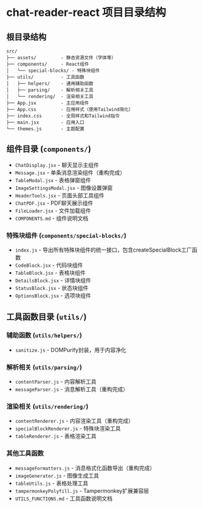 # chat-reader-react 项目目录结构

## 根目录结构

```
src/
├── assets/         - 静态资源文件（字体等）
├── components/     - React组件
│   └── special-blocks/ - 特殊块组件
├── utils/          - 工具函数
│   ├── helpers/    - 通用辅助函数
│   ├── parsing/    - 解析相关工具
│   └── rendering/  - 渲染相关工具
├── App.jsx         - 主应用组件
├── App.css         - 应用样式（使用Tailwind简化）
├── index.css       - 全局样式和Tailwind指令
├── main.jsx        - 应用入口
└── themes.js       - 主题配置
```

## 组件目录 (`components/`)

- `ChatDisplay.jsx` - 聊天显示主组件
- `Message.jsx` - 单条消息渲染组件（重构完成）
- `TableModal.jsx` - 表格弹窗组件
- `ImageSettingsModal.jsx` - 图像设置弹窗
- `HeaderTools.jsx` - 页面头部工具组件
- `ChatPDF.jsx` - PDF聊天展示组件
- `FileLoader.jsx` - 文件加载组件
- `COMPONENTS.md` - 组件说明文档

### 特殊块组件 (`components/special-blocks/`)

- `index.js` - 导出所有特殊块组件的统一接口，包含createSpecialBlock工厂函数
- `CodeBlock.jsx` - 代码块组件
- `TableBlock.jsx` - 表格块组件
- `DetailsBlock.jsx` - 详情块组件
- `StatusBlock.jsx` - 状态块组件
- `OptionsBlock.jsx` - 选项块组件

## 工具函数目录 (`utils/`)

### 辅助函数 (`utils/helpers/`)

- `sanitize.js` - DOMPurify封装，用于内容净化

### 解析相关 (`utils/parsing/`)

- `contentParser.js` - 内容解析工具
- `messageParser.js` - 消息解析工具（重构完成）

### 渲染相关 (`utils/rendering/`)

- `contentRenderer.js` - 内容渲染工具（重构完成）
- `specialBlockRenderer.js` - 特殊块渲染工具
- `tableRenderer.js` - 表格渲染工具

### 其他工具函数

- `messageFormatters.js` - 消息格式化函数导出（重构完成）
- `imageGenerator.js` - 图像生成工具
- `tableUtils.js` - 表格处理工具
- `tampermonkeyPolyfill.js` - Tampermonkey扩展兼容层
- `UTILS_FUNCTIONS.md` - 工具函数说明文档 